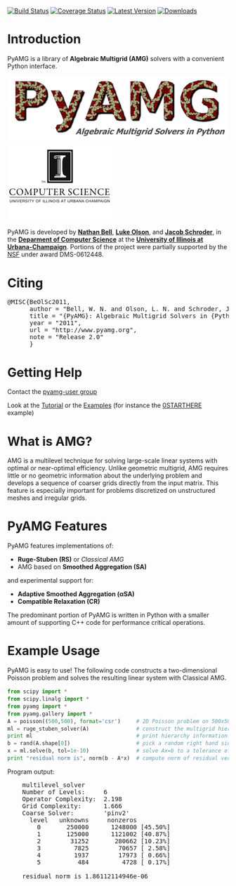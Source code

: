 [![Build Status](https://travis-ci.org/pyamg/pyamg.png?branch=master)](https://travis-ci.org/pyamg/pyamg)
[![Coverage Status](https://coveralls.io/repos/pyamg/pyamg/badge.svg)](https://coveralls.io/r/pyamg/pyamg)
[![Latest Version](https://pypip.in/version/pyamg/badge.svg?style=flat)](https://pypi.python.org/pypi/pyamg/)
[![Downloads](https://pypip.in/download/pyamg/badge.svg?style=flat)](https://pypi.python.org/pypi/pyamg/)

# Introduction

PyAMG is a library of **Algebraic Multigrid (AMG)** solvers with a convenient Python interface.  

![](Docs/logo/PyAMG_logo.png) 
![](Docs/logo/CS_logo.png)

PyAMG is developed by **[Nathan Bell](http://graphics.cs.uiuc.edu/~wnbell/)**, **[Luke Olson](http://www.cs.uiuc.edu/homes/lukeo/)**, and **[Jacob Schroder](http://grandmaster.colorado.edu/~jacob/index.html)**, in the **[Deparment of Computer Science](http://www.cs.uiuc.edu)** at the **[University of Illinois at Urbana-Champaign](http://www.illinois.edu)**.  Portions of the project were partially supported by the [NSF](http://www.nsf.gov) under award DMS-0612448.



# Citing

<pre>
@MISC{BeOlSc2011,
      author = "Bell, W. N. and Olson, L. N. and Schroder, J. B.",
      title = "{PyAMG}: Algebraic Multigrid Solvers in {Python} v2.0",
      year = "2011",
      url = "http://www.pyamg.org",
      note = "Release 2.0"
      }
</pre>

# Getting Help

Contact the [pyamg-user group](http://groups.google.com/group/pyamg-user)

Look at the [Tutorial](https://github.com/pyamg/pyamg/wiki/Tutorial) or the [Examples](https://github.com/pyamg/pyamg/wiki/Examples) (for instance  the [0STARTHERE](https://github.com/pyamg/pyamg-examples/blob/master/0STARTHERE/demo.py) example)

# What is AMG?

 AMG is a multilevel technique for solving large-scale linear systems with optimal or near-optimal efficiency.  Unlike geometric multigrid, AMG requires little or no geometric information about the underlying problem and develops a sequence of coarser grids directly from the input matrix.  This feature is especially important for problems discretized on unstructured meshes and irregular grids.

# PyAMG Features

PyAMG features implementations of:

- **Ruge-Stuben (RS)** or *Classical AMG*
- AMG based on **Smoothed Aggregation (SA)**

and experimental support for:

- **Adaptive Smoothed Aggregation (αSA)**
- **Compatible Relaxation (CR)**

The predominant portion of PyAMG is written in Python with a smaller amount of supporting C++ code for performance critical operations.

# Example Usage

PyAMG is easy to use!  The following code constructs a two-dimensional Poisson problem and solves the resulting linear system with Classical AMG.

````python
from scipy import *
from scipy.linalg import *
from pyamg import *
from pyamg.gallery import *
A = poisson((500,500), format='csr')     # 2D Poisson problem on 500x500 grid
ml = ruge_stuben_solver(A)               # construct the multigrid hierarchy
print ml                                 # print hierarchy information
b = rand(A.shape[0])                     # pick a random right hand side
x = ml.solve(b, tol=1e-10)               # solve Ax=b to a tolerance of 1e-8
print "residual norm is", norm(b - A*x)  # compute norm of residual vector
````

Program output:

<pre>
    multilevel_solver
    Number of Levels:     6
    Operator Complexity:  2.198
    Grid Complexity:      1.666
    Coarse Solver:        'pinv2'
      level   unknowns     nonzeros
        0       250000      1248000 [45.50%]
        1       125000      1121002 [40.87%]
        2        31252       280662 [10.23%]
        3         7825        70657 [ 2.58%]
        4         1937        17973 [ 0.66%]
        5          484         4728 [ 0.17%]
    
    residual norm is 1.86112114946e-06
</pre>
